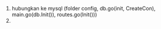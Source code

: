 1. hubungkan ke mysql (folder config, db.go(init, CreateCon), main.go(db.Init()), routes.go(Init()))
2. 